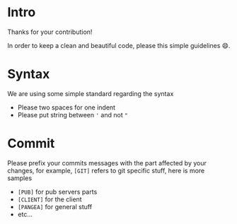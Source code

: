 # Intro

Thanks for your contribution!

In order to keep a clean and beautiful code, please this simple guidelines :smile:.

# Syntax
We are using some simple standard regarding the syntax
 -  Please two spaces for one indent
 -  Please put string between `'` and not `"`

# Commit
Please prefix your commits messages with the part affected by your changes, for example, `[GIT]` refers to git specific stuff, here is more samples
 -  `[PUB]` for pub servers parts
 -  `[CLIENT]` for the client
 -  `[PANGEA]` for general stuff
 -  etc...
